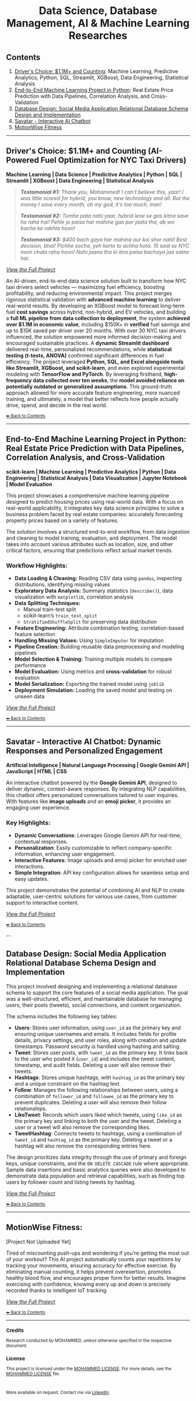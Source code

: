 <div align="center">
  <h1>Data Science, Database Management, AI & Machine Learning Researches</h1>
</div>

## Contents
1. [Driver's Choice: $1.1M+ and Counting](#drivers-choice-11m-and-counting-ai-powered-fuel-optimization-for-nyc-taxi-drivers): Machine Learning, Predictive Analytics, Python, SQL, Streamlit, XGBoost, Data Engineering, Statistical Analysis
2. [End-to-End Machine Learning Project in Python](#end-to-end-machine-learning-project-in-python-real-estate-price-prediction-with-data-pipelines-correlation-analysis-and-cross-validation): Real Estate Price Prediction with Data Pipelines, Correlation Analysis, and Cross-Validation
3. [Database Design: Social Media Application Relational Database Schema Design and Implementation](#database-design-social-media-application-relational-database-schema-design-and-implementation)
4. [Savatar - Interactive AI Chatbot](#)
5. [MotionWise Fitness](#)

---

## Driver's Choice: $1.1M+ and Counting (AI-Powered Fuel Optimization for NYC Taxi Drivers)
**Machine Learning | Data Science | Predictive Analytics | Python | SQL | Streamlit | XGBoost | Data Engineering | Statistical Analysis**

> ***Testomonial #1:** Thank you, Mohammed! I can't believe this, yaar! I was little scared for hybrid, you know, new technology and all. But the money I save every month, oh my god, it's too much, man!*
> 
> ***Testomonial #2:** Tumhe pata nahi yaar, hybrid lene se gas kitna save ho raha hai! Pehle jo paisa har mahine gas par jaata tha, ab wo bacha ke rakhta hoon!*
>
> ***Testomonial #3:** $400 bach gaya har mahina aur koi shor nahi! Best decision, bhai! Pichhe socha, yeh karte to achha hota. 15 saal se NYC mein chala raha hoon! Nahi jaana tha ki itna paisa bachaya jaa sakta hai.*

*[_View the Full Project_](https://github.com/tech-moh-logy/Data-AI/tree/main/Driver's%20Choice)*

An AI-driven, end-to-end data science solution built to transform how NYC taxi drivers select vehicles — maximizing fuel efficiency, boosting profitability, and reducing environmental impact. This project merges rigorous statistical validation with **advanced machine learning** to deliver real-world results. By developing an XGBoost model to forecast long-term fuel **cost savings** across hybrid, non-hybrid, and EV vehicles, and building a **full ML pipeline from data collection to deployment**, the system **achieved over $1.1M in economic value**, including $150K+ in **verified** fuel savings and up to $15K saved per driver over 20 months. With over 30 NYC taxi drivers influenced, the solution empowered more informed decision-making and encouraged sustainable practices. A **dynamic Streamlit dashboard** delivered real-time, personalized recommendations, while **statistical testing (t-tests, ANOVA)** confirmed significant differences in fuel efficiency. The project leveraged **Python, SQL, and Excel alongside tools like Streamlit, XGBoost, and scikit-learn**, and even explored experimental modeling with **TensorFlow and PyTorch**. By leveraging firsthand, **high-frequency data collected over ten weeks**, the **model avoided reliance on potentially outdated or generalized assumptions**. This ground-truth approach allowed for more accurate feature engineering, more nuanced training, and ultimately, a model that better reflects how people actually drive, spend, and decide in the real world.

<sub>[⬅ Back to Contents](#contents)</sub>


---

## End-to-End Machine Learning Project in Python: Real Estate Price Prediction with Data Pipelines, Correlation Analysis, and Cross-Validation
**scikit-learn | Machine Learning | Predictive Analytics | Python | Data Engineering | Statistical Analysis | Data Visualization | Jupyter Notebook | Model Evaluation**

This project showcases a comprehensive machine learning pipeline designed to predict housing prices using real-world data. With a focus on real-world applicability, it integrates key data science principles to solve a business problem faced by real estate companies: accurately forecasting property prices based on a variety of features.

The solution involves a structured end-to-end workflow, from data ingestion and cleaning to model training, evaluation, and deployment. The model takes into account various attributes such as location, size, and other critical factors, ensuring that predictions reflect actual market trends. 

### Workflow Highlights:
- **Data Loading & Cleaning:** Reading CSV data using `pandas`, inspecting distributions, identifying missing values
- **Exploratory Data Analysis:** Summary statistics (`describe()`), data visualization with `matplotlib`, correlation analysis
- **Data Splitting Techniques:**
  - Manual train-test split
  - scikit-learn’s `train_test_split`
  - `StratifiedShuffleSplit` for preserving data distribution
- **Feature Engineering:** Attribute combination testing, correlation-based feature selection
- **Handling Missing Values:** Using `SimpleImputer` for imputation
- **Pipeline Creation:** Building reusable data preprocessing and modeling pipelines
- **Model Selection & Training:** Training multiple models to compare performance
- **Model Evaluation:** Using metrics and **cross-validation** for robust evaluation
- **Model Serialization:** Exporting the trained model using `joblib`
- **Deployment Simulation:** Loading the saved model and testing on unseen data

*[_View the Full Project_](#)*

<sub>[⬅ Back to Contents](#contents)</sub>

---

## Savatar - Interactive AI Chatbot: Dynamic Responses and Personalized Engagement  
**Artificial Intelligence | Natural Language Processing | Google Gemini API | JavaScript | HTML | CSS**

An interactive chatbot powered by the **Google Gemini API**, designed to deliver dynamic, context-aware responses. By integrating NLP capabilities, this chatbot offers personalized conversations tailored to user inquiries. With features like **image uploads** and an **emoji picker**, it provides an engaging user experience. 

### Key Highlights:
- **Dynamic Conversations**: Leverages Google Gemini API for real-time, contextual responses.
- **Personalization**: Easily customizable to reflect company-specific information, enhancing user engagement.
- **Interactive Features**: Image uploads and emoji picker for enriched user interactions.
- **Simple Integration**: API key configuration allows for seamless setup and easy updates.

This project demonstrates the potential of combining AI and NLP to create adaptable, user-centric solutions for various use cases, from customer support to interactive content.

*[_View the Full Project_](#)*

<sub>[⬅ Back to Contents](#contents)</sub>

--

## Database Design: Social Media Application Relational Database Schema Design and Implementation

This project involved designing and implementing a relational database schema to support the core features of a social media application. The goal was a well-structured, efficient, and maintainable database for managing users, their posts (tweets), social connections, and content organization.

The schema includes the following key tables:

* **Users**: Stores user information, using `user_id` as the primary key and ensuring unique usernames and emails. It includes fields for profile details, privacy settings, and user roles, along with creation and update timestamps. Password security is handled using hashing and salting.
* **Tweet**: Stores user posts, with `tweet_id` as the primary key. It links back to the user who posted it (`user_id`) and includes the tweet content, timestamp, and audit fields. Deleting a user will also remove their tweets.
* **Hashtags**: Stores unique hashtags, with `hashtag_id` as the primary key and a unique constraint on the hashtag text.
* **Follow**: Manages the following relationships between users, using a combination of `follower_id` and `followee_id` as the primary key to prevent duplicates. Deleting a user will also remove their follow relationships.
* **LikeTweet**: Records which users liked which tweets, using `like_id` as the primary key and linking to both the user and the tweet. Deleting a user or a tweet will also remove the corresponding likes.
* **TweetHashtag**: Connects tweets to hashtags, using a combination of `tweet_id` and `hashtag_id` as the primary key. Deleting a tweet or a hashtag will also remove the corresponding entries here.

The design prioritizes data integrity through the use of primary and foreign keys, unique constraints, and the `ON DELETE CASCADE` rule where appropriate. Sample data insertions and basic analytics queries were also developed to demonstrate data population and retrieval capabilities, such as finding top users by follower count and listing tweets by hashtag.

*[_View the Full Project_](https://github.com/tech-moh-logy/Data-AI/blob/main/social_media_db_design.sql)*

<sub>[⬅ Back to Contents](#contents)</sub>

---

## MotionWise Fitness: 

[Project Not Uploaded Yet]

Tired of miscounting push-ups and wondering if you're getting the most out of your workout? This AI project automatically counts your repetitions by tracking your movements, ensuring accuracy for effective exercise. By eliminating manual counting, it helps prevent overexertion, promotes healthy blood flow, and encourages proper form for better results. Imagine exercising with confidence, knowing every up and down is precisely recorded thanks to intelligent IoT tracking.

*[_View the Full Project_](#)*

<sub>[⬅ Back to Contents](#contents)</sub>

---

<sub>
  
  ### Credits
  
  Research conducted by MOHAMMED, unless otherwise specified in the respective document.
  
  ### License
  
  This project is licensed under the [MOHAMMED LICENSE](https://github.com/tech-moh-logy/MOHAMMED-License/blob/main/README.md). For more details, see the [MOHAMMED LICENSE](https://github.com/tech-moh-logy/MOHAMMED-License/blob/main/README.md) file.

  <br>

  More available on request. Contact me via [LinkedIn](https://www.linkedin.com/in/mohtech/).
   
</sub>
